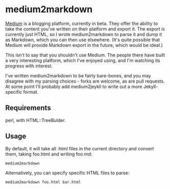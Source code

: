 medium2markdown
===============

[Medium](http://www.medium.com/) is a blogging platform, currently in beta. They offer the ability to take the content you've written on their platform and export it. The export is currently just HTML, so I wrote medium2markdown to parse it and dump it as Markdown, which you can then use elsewhere. (It's quite possible that Medium will provide Markdown export in the future, which would be ideal.)

This isn't to say that you shouldn't use Medium. The people there have built a very interesting platform, which I've enjoyed using, and I'm watching its progress with interest.

I've written medium2markdown to be fairly bare-bones, and you may disagree with my parsing choices - forks are welcome, as are pull requests. At some point I'll probably add medium2jeykll to write out a more Jekyll-specific format.

## Requirements

perl, with HTML::TreeBulder.

## Usage

By default, it will take all .html files in the current directory and convert them, taking foo.html and writing foo.md:

    medium2markdown

Alternatively, you can specify specific HTML files to parse:

    medium2markdown foo.html bar.html

